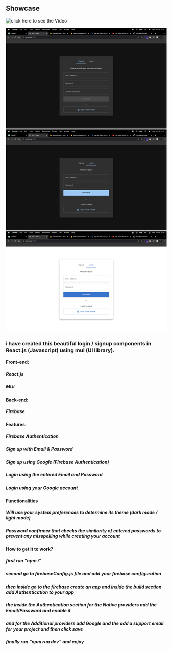 ## Showcase

![click here to see the Video](https://github.com/999Ali999/login-signup-mui-firebase/assets/127804196/f6bf47a6-3be1-4090-8a86-d6e40edefc11)

![Imgur](./images/signup.png)
![Imgur](./images/login.png)
![Imgur](./images/light-mode.png)

### i have created this beautiful login / signup components in React.js (Javascript) using mui (UI library).

#### Front-end:

##### React.js

##### MUI

#### Back-end:

##### Firebase

#### Features:

##### Firebase Authentication

##### Sign up with Email & Password

##### Sign up using Google (Firebase Authentication)

##### Login using the entered Email and Password

##### Login using your Google account

#### Functionalities

##### Will use your system preferences to determine its theme (dark mode / light mode)

##### Password confirmer that checks the similarity of entered passwords to prevent any misspelling while creating your account

#### How to get it to work?

##### first run "npm i"

##### second go to firebaseConfig.js file and add your firebase configuration

##### then inside go to the firebase create an app and inside the build section add Authentication to your app

##### the inside the Authentication section for the Native providers add the Email/Password and enable it

##### and for the Additional providers add Google and the add a support email for your project and then click save

##### finally run "npm run dev" and enjoy
